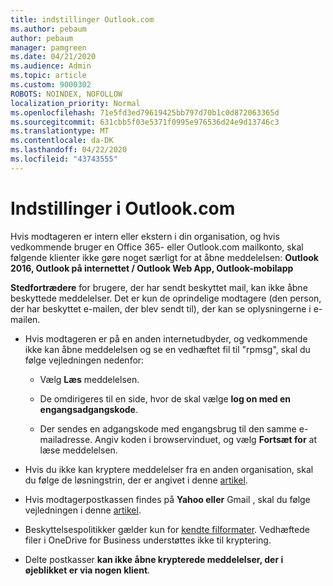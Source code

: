 ```yaml
---
title: indstillinger Outlook.com
ms.author: pebaum
author: pebaum
manager: pamgreen
ms.date: 04/21/2020
ms.audience: Admin
ms.topic: article
ms.custom: 9000302
ROBOTS: NOINDEX, NOFOLLOW
localization_priority: Normal
ms.openlocfilehash: 71e5fd3ed79619425bb797d70b1c0d872063365d
ms.sourcegitcommit: 631cbb5f03e5371f0995e976536d24e9d13746c3
ms.translationtype: MT
ms.contentlocale: da-DK
ms.lasthandoff: 04/22/2020
ms.locfileid: "43743555"
---
```

# <a name="settings-in-outlookcom"></a>Indstillinger i Outlook.com

Hvis modtageren er intern eller ekstern i din organisation, og hvis vedkommende bruger en Office 365- eller Outlook.com mailkonto, skal følgende klienter ikke gøre noget særligt for at åbne meddelelsen: **Outlook 2016, Outlook på internettet / Outlook Web App, Outlook-mobilapp**

**Stedfortrædere** for brugere, der har sendt beskyttet mail, kan ikke åbne beskyttede meddelelser. Det er kun de oprindelige modtagere (den person, der har beskyttet e-mailen, der blev sendt til), der kan se oplysningerne i e-mailen.

- Hvis modtageren er på en anden internetudbyder, og vedkommende ikke kan&nbsp;åbne meddelelsen og se en vedhæftet fil til "rpmsg", skal du følge vejledningen nedenfor:
    
    - Vælg **Læs** meddelelsen.
    
    - De omdirigeres til en side, hvor de skal vælge **log on med en engangsadgangskode**.
    
    - Der sendes en adgangskode med engangsbrug til den samme e-mailadresse. Angiv koden i browservinduet, og vælg **Fortsæt for** at læse meddelelsen.

- Hvis du ikke kan kryptere meddelelser fra en anden organisation, skal du følge de løsningstrin, der er angivet i denne [artikel](https://support.office.com/article/known-issues-opening-irm-protected-emails-sent-from-users-in-other-office-365-organizations-0dec0593-a05d-4aa2-8445-9311ebab3164).

- Hvis modtagerpostkassen findes på **Yahoo eller**</span> Gmail , skal du følge vejledningen i denne [artikel](https://support.office.com/article/how-do-i-open-a-protected-message-1157a286-8ecc-4b1e-ac43-2a608fbf3098).

- Beskyttelsespolitikker gælder kun for [kendte filformater](https://docs.microsoft.com/azure/information-protection/rms-client/client-admin-guide-file-types). Vedhæftede filer i OneDrive for Business understøttes ikke til kryptering.

- Delte postkasser **kan ikke åbne krypterede meddelelser, der i øjeblikket er via nogen klient**. 
